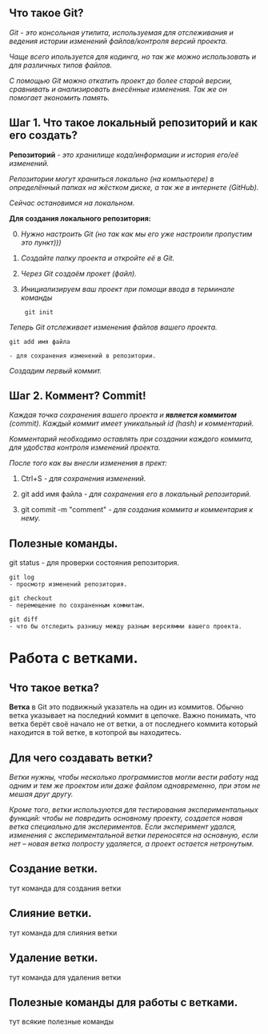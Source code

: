 ## Что такое Git?

*Git - это консольная утилита, используемая для отслеживания и ведения истории изменений файлов/контроля версий проекта.*

*Чаще всего ипользуется для кодинга, но так же можно использовать и для различных типов файлов.*

*С помощью Git можно откатить проект до более старой версии, сравнивать и анализировать внесённые изменения. Так же он помогает экономить память.* 

## Шаг 1. Что такое локальный репозиторий и как его создать?

**Репозиторий** - *это хранилище кода/информации и история его/её изменений.*

*Репозитории могут храниться локально (на компьютере) в определённый папках на жёстком диске, а так же в интернете (GitHub).*

*Сейчас остановимся на локальном.*

**Для создания локального репозитория:**

0. *Нужно настроить Git (но так как мы его уже настроили пропустим это  пункт)))*

1. *Создайте папку проекта и откройте её в Git.*

2. *Через Git  создаём прокет (файл).*

3. *Инициализируем ваш проект при помощи ввода в терминале команды* 

        git init

*Теперь Git отслеживает изменения файлов вашего проекта.*

    git add имя файла 
    
    - для сохранения изменений в репозитории.

*Создадим первый коммит.*

## Шаг 2. Коммент? Commit!

*Каждая точка сохранения вашего проекта и **является коммитом** (commit). Каждый коммит имеет уникальный id (hash) и комментарий.*

*Комментарий необходимо оставлять при создании каждого коммита, для удобства контроля изменений проекта.*

*После того как вы внесли изменения в прект:*

1. Ctrl+S - *для сохранения изменений.*

2. git add имя файла - *для сохранения его в локальный репозиторий.*

3. git commit -m "comment" - *для создания коммита и комментария к нему.*

## Полезные команды.

 git status 
    - для проверки состояния репозитория.

    git log 
    - просмотр изменений репозитория.

    git checkout
    - перемещение по сохраненным коммитам.

    git diff
    - что бы отследить разницу между разным версиямми вашего проекта.

# Работа с ветками.

## Что такое ветка?

**Ветка** в Git это подвижный указатель на один из коммитов. Обычно ветка указывает на последний коммит в цепочке. Важно понимать, что ветка берёт своё начало не от ветки, а от последнего коммита который находится в той ветке, в котопрой вы находитесь.

## Для чего создавать ветки?

*Ветки нужны, чтобы несколько программистов могли вести работу над одним и тем же проектом или даже файлом одновременно, при этом не мешая друг другу.*

*Кроме того, ветки используются для тестирования экспериментальных функций: чтобы не повредить основному проекту, создается новая ветка специально для экспериментов. Если эксперимент удался, изменения с экспериментальной ветки переносятся на основную, если нет – новая ветка попросту удаляется, а проект остается нетронутым.*

## Создание ветки.

тут команда для создания ветки

## Слияние ветки.

тут команда для слияния ветки

## Удаление ветки.

тут команда для удаления ветки

## Полезные команды для работы с ветками.

тут всякие полезные команды
